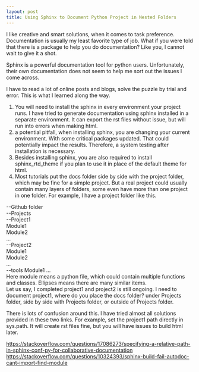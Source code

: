 ```yaml
---
layout: post
title: Using Sphinx to Document Python Project in Nested Folders
---
```


I like creative and smart solutions, when it comes to task preference. Documentation is usually my least favorite type of job. What if you were told that there is a package to help you do documentation? Like you, I cannot wait to give it a shot.   

Sphinx is a powerful documentation tool for python users. Unfortunately, their own documentation does not seem to help me sort out the issues I come across.  

I have to read a lot of online posts and blogs, solve the puzzle by trial and error. This is what I learned along the way.    

1. You will need to install the sphinx in every environment your project runs. I have tried to generate documentation using sphinx installed in a separate environment. It can export the rst files without issue, but will run into errors when making html.  
2. a potential pitfall, when installing sphinx, you are changing your current environment. With some critical packages updated. That could potentially impact the results. Therefore, a system testing after installation is necessary.  
3. Besides installing sphinx, you are also required to install sphinx_rtd_theme if you plan to use it in place of the default theme for html.  
4. Most tutorials put the docs folder side by side with the project folder, which may be fine for a simple project. But a real project could usually contain many layers of folders, some even have more than one project in one folder. For example, I have a project folder like this.

--Github folder  
    --Projects  
        --Project1  
            Module1    
            Module2  
            …  
            --Project2  
            Module1    
            Module2  
            …  
   --tools 
        Module1
        …  
Here module means a python file, which could contain multiple functions and classes. Ellipses means there are many similar items.   
Let us say, I completed project1 and project2 is still ongoing. I need to document project1, where do you place the docs folder?  under Projects folder, side by side with Projects folder, or outside of Projects folder.  

There is lots of confusion around this. I have tried almost all solutions provided in these two links. For example, set the project1 path directly in sys.path. It will create rst files fine, but you will have issues to build html later.  

<https://stackoverflow.com/questions/17086273/specifying-a-relative-path-in-sphinx-conf-py-for-collaborative-documentation>  
<https://stackoverflow.com/questions/10324393/sphinx-build-fail-autodoc-cant-import-find-module>  




